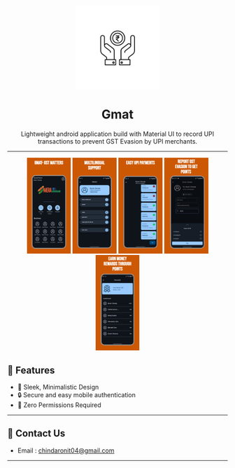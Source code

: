 <div align="center">
<img width="192" height="192" src="app/src/main/res/mipmap-xxxhdpi/ic_launcher_foreground.webp" align="center" alt="">
<br>

# Gmat

Lightweight android application build with Material UI to record UPI transactions to prevent GST Evasion by UPI merchants.

---

</div>
<div align="left">

<div align="center">
    <img src="metadata/images/1_home.png" width="20%"  alt=""/>
    <img src="metadata/images/2_language.png" width="20%"  alt=""/>
    <img src="metadata/images/3_transactionChat.png" width="20%"  alt=""/>
    <img src="metadata/images/4_transactionDetails.png" width="20%"  alt=""/>
    <img src="metadata/images/5_Rewards.png" width="20%"  alt=""/>
</div>
</div>


## 🎉 Features
- 📝 Sleek, Minimalistic Design
- 🔒 Secure and easy mobile authentication
- 🔐 Zero Permissions Required

---

## 💬 Contact Us

-  Email : chindaronit04@gmail.com

---
